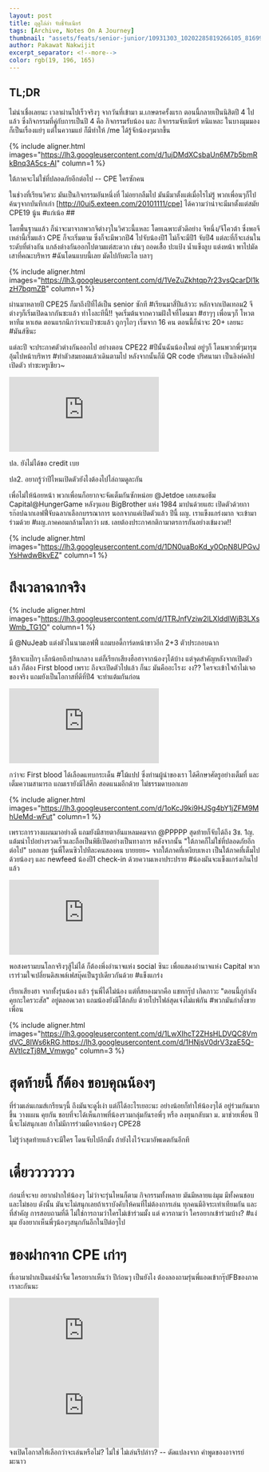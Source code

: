 ```yaml
---
layout: post
title: ฤดูไล่ล่า จับชี่จับเนียร์
tags: [Archive, Notes On A Journey]
thumbnail: "assets/feats/senior-junior/10931303_10202285819266105_8169992141538526570_n.jpg"
author: Pakawat Nakwijit
excerpt_separator: <!--more-->
color: rgb(19, 196, 165)
---
```


## TL;DR

ไม่น่าเชื่อเลยนะ เวลาผ่านไปเร็วจริงๆ จากวันที่เข้ามา ม.เกษตรครั้งแรก ตอนนี้กลายเป็นนิสิตปี 4 ไปแล้ว ซึ่งกิจกรรมที่คู่กับการเป็นปี 4 คือ กิจกรรมรับน้อง และ กิจกรรมจับเนียร์ หนิแหละ ในบางมุมมองก็เป็นเรื่องแย่ๆ แต่ในความแย่ ก็มีทำให้ /me ได้รู้จักน้องๆมากขึ้น 
<!--more-->


{% include aligner.html images="https://lh3.googleusercontent.com/d/1ujDMdXCsbaUn6M7b5bmRkBnq3A5cs-AI" column=1 %}

<div class="blockquote">
ใต้ภาคจะไม่ใช่ที่ปลอดภัยอีกต่อไป -- CPE ใครซักคน
</div>

ในช่วงที่เรียนวิศวะ มันเป็นกิจกรรมอันหนึ่งที่ ไม่อยากลืมไป มันมีมาตั้งแต่เมื่อไรไม่รู้ พวกเพื่อนๆก็ไปค้นๆจากบันทึกเก่า [http://l0ui5.exteen.com/20101111/cpe] ได้ความว่าน่าจะมีมาตั้งแต่สมัย CPE19 นู้น <span class="tag-en">#แก่เน้อ</span> ##

โดยพื้นฐานแล้ว ก็น่าจะมาจากพวกจีต่างๆในวิศวะนี้แหละ โดยเฉพาะตัวดีอย่าง จีหนึ่ง/จีโควต้า ซึ่งพอจีเหล่านี้เริ่มแล้ว CPE ก็จะเริ่มตาม ซึ่งก็จะมีพวกปี4 ไปจับน้องปี1 ไม่ก็จะมีปี1 จับปี4 แต่ละที่ก็จะเล่นในระดับที่ต่างกัน แกล้งต่างกันออกไปตามแต่สะดวก เช่นๆ ถอดเสื้อ ปะแป้ง น้ำแข็งลูบ แต่งหน้า พาไปมัดเสาที่คณะบริหาร <span class="tag-en">#ฉันโดนแบบนี้เลย</span> มัดไปกับตะไล บลาๆ

{% include aligner.html images="https://lh3.googleusercontent.com/d/1VeZuZkhtqp7r23vsQcarDl1kzH7bqmZB" column=1 %}

ผ่านมาหลายปี CPE25 ก็มาถึงปีที่ได้เป็น senior ซักที <span class="tag-en">#เรียนมาสี่ปีแล้ววะ</span> หลักจากเปิดเทอม2 จีต่างๆก็เริ่มเปิดฉากกันซะแล้ว ทำไงละทีนี้!! จุดเริ่มต้นจากความฝังใจที่โดนมา <span class="tag-en">#ฮาๆๆ</span> เพื่อนๆก็ โหวต หาทีม หาเฮด ตอนแรกนึกว่าจะแป๋วซะแล้ว ถูกๆไถๆ เริ่มจาก 16 คน ตอนนี้ก็น่าจะ 20+ เลยนะ <span class="tag-en">#มันส์ซินะ</span>

แต่ละปี จะประกาศตัวต่างกันออกไป อย่างตอน CPE22 <span class="tag-en">#ปีนั้นฉันน้องใหม่</span> อยู่ๆก็ โดนพวกพี่ๆมารุม อุ้มไปหน้าบริหาร <span class="tag-en">#ทำตัวสมยอมแล้วเดินตามไป</span> หลังจากนั้นก็มี QR code ปริศนามา เป็นลิงค์คลิปเปิดตัว ทำซะหรูเชียว~

<div class="video-container">
    <iframe class="video" src="https://www.youtube.com/embed/W8j2mvztens" frameborder="0" scrolling="no" webkitAllowFullScreen mozallowfullscreen allowFullScreen></iframe>
</div>

ปล. ยังไม่ได้ขอ credit เบย

ปล2. อยากรู้ว่าปีไหนเปิดตัวยังไงต้องไปไล่ถามดูละกัน

เพื่อไม่ให้น้อยหน้า พวกเพื่อนก็อยากจะจัดเต็มกันซักหน่อย @Jetdoe เลยเสนอธีม Capital@HungerGame หลังๆแอบ BigBrother แห่ง 1984 มาปนด้วยแฮะ เปิดตัวด้วยการก๊อปฉากเอฟฟี่จับฉลากเลือกบรรณาการ นอกจากแค่เปิดตัวแล้ว ปีนี้ ผญ. เราแข็งแกร่งมาก จะเข้ามาร่วมด้วย <span class="tag-en">#ผญ</span>.ภาคคอมกล้ามโตกว่า ผช. เลยต้องประกาศกติกามาตรการกันอย่างเข้มงวด!!

{% include aligner.html images="https://lh3.googleusercontent.com/d/1DN0uaBoKd_y0OpN8UPGvJYsHwdwBkvEZ" column=1 %}

# ถึงเวลาฉากจริง

{% include aligner.html images="https://lh3.googleusercontent.com/d/1TRJnfVziw2lLXlddIWjB3LXsWmb_TG1O" column=1 %}

มี @NuJeab แต่งตัวในนามเอฟฟี่ แถมบอดี้การ์ดหน้าขาวอีก 2+3 ตัวประกอบฉาก

รู้สึกจะแป๊กๆ เล็กน้อยถึงปานกลาง แต่ก็เรียกเสียงฮือฮาจากน้องๆได้บ้าง แต่จุดสำคัญหลังจากเปิดตัวแล้ว ก็ต้อง First blood เพราะ ถึงจะเปิดตัวไปแล้ว ก็นะ มันคืออะไรงะ งง?? ใครจะเข้าใจถ้าไม่เจอของจริง แถมยังเป็นโอกาสที่ดีที่ปี4 จะทำแต้มกันก่อน

<div class="video-container">
    <iframe class="video" src="https://www.youtube.com/embed/BKp6OekwLlw" frameborder="0" scrolling="no" webkitAllowFullScreen mozallowfullscreen allowFullScreen></iframe>
</div>

กว่าจะ First blood ได้เลือดแทบกระเด็น <span class="tag-en">#โม้แปป</span> ซึ่งท่านผู้นำของเรา ได้ศึกษาศัตรูอย่างเต็มที่ และเต็มความสามารถ แถมเรายังมีไส้ศึก สอดแนมอีกด้วย ไม่ธรรมดาบอกเลย

{% include aligner.html images="https://lh3.googleusercontent.com/d/1oKcJ9ki9HJSg4bY1jZFM9MhUeMd-wFut" column=1 %}

เพราะการวางแผนมาอย่างดี แถมยังมีสายตาอันแหลมคมจาก @PPPPP สุดท้ายก็จับได้ถึง 3ช. 1ญ. แต้มนำไปอย่างรวดเร็วและถือเป็นพิธีเปิดอย่างเป็นทางการ หลังจากนั้น "ใต้ภาคก็ไม่ใช่ที่ปลอดภัยอีกต่อไป" บอกเลย รุ่นพี่โดนซิวไปทีละคนสองคน บายยยย~ จากใต้ภาคที่เหงียบเหงา เป็นใต้ภาคที่เต็มไปด้วยน้องๆ และ newfeed น้องปี1 check-in ด้วยความเหงาประปราย <span class="tag-en">#น้องมันจะแข็งแกร่งเกินไปแล้ว</span>

<div class="video-container">
    <iframe class="video" src="https://www.youtube.com/embed/lyHVp0kDOuA" frameborder="0" scrolling="no" webkitAllowFullScreen mozallowfullscreen allowFullScreen></iframe>
</div>

พอสงครามบนโลกจริงๆสู้ไม่ได้ ก็ต้องพึ่งอำนาจแห่ง social ซินะ เพื่อแสดงอำนาจแห่ง Capital พวกเราร่วมใจเปลี่ยนดิสเพล์เฟสบุ๊คเป็นรูปเดียวกันด้วย <span class="tag-en">#แข็งแกร่ง</span>

เรียกเสียงฮา จากทั้งรุ่นน้อง แล้ว รุ่นพี่ได้ไม่น้อง แต่ที่สยองมากคือ แชทกรุ๊ป เกิดภาวะ "ตอนนี้กูกำลังคุยกะใครวะสัส" อยู่ตลอดเวลา แถมน้องยังมีโต้กลับ ด้วยโปรไฟล์สุดเจ๋งไม่แพ้กัน <span class="tag-en">#พวกมันกำลังขายเพื่อน</span>

{% include aligner.html images="https://lh3.googleusercontent.com/d/1LwXIhcT2ZHsHLDVQC8VmdVC_8IWs6kRG,https://lh3.googleusercontent.com/d/1HNjsV0drV3zaE5Q-AVtIczTj8M_Vmwgo" column=3 %}

# สุดท้ายนี้ ก็ต้อง ขอบคุณน้องๆ 
ที่ร่วมเล่นเกมส์เกรียนๆนี้ ถึงมันจะดูงี่เง่า แต่ก็ได้อะไรเยอะนะ อย่างน้อยก็ทำให้น้องๆได้ อยู่ร่วมกันมากขึ้น วางแผน คุยกัน ชอบที่จะได้เห็นภาพที่น้องรวมกลุ่มกันรอพี่ๆ หรือ ลงทุนกลับมา ม. มาช่วยเพื่อน ปีนี้จะไม่สนุกเลย ถ้าไม่มีการร่วมมือจากน้องๆ CPE28

ไม่รู้ว่าสุดท้ายแล้วจะมีใคร โดนจับไปอีกมั้ง ถ้ายังไงไว้จะมาอัพเดตกันอีกที


# เดี๋ยววววววว

ก่อนที่จะจบ อยากฝากให้น้องๆ ไม่ว่าจะรุ่นไหนก็ตาม กิจกรรมทั้งหลาย มันมีหลายแง่มุม มีทั้งคนชอบและไม่ชอบ ดังนั้น มันจะไม่สนุกเลยถ้าเราบังคับให้คนที่ไม่ต้องการเล่น ทุกคนมีอิจระเท่าเทียมกัน และที่สำคัญ การสอบถามที่ดี ไม่ใช่การถามว่าใครไม่เข้าร่วมมั้ง แต่ ควรถามว่า ใครอยากเข้าร่วมบ้าง? <span class="tag-en">#แง่มุม</span> ยังอยากเห็นพี่ๆน้องๆสนุกกันอีกในปีต่อๆไป

# ของฝากจาก CPE เก่าๆ

ที่เอามาฝากเป็นแค่น้ำจิ้ม ใครอยากเห็นว่า ปีก่อนๆ เป็นยังไง ต้องลองถามรุ่นพี่แอดเข้ากรุ๊ปFBของภาคเราละกันนะ

<div class="video-container">
    <iframe class="video" src="https://www.youtube.com/embed/nJduUnUHWSQ" frameborder="0" scrolling="no" webkitAllowFullScreen mozallowfullscreen allowFullScreen></iframe>
</div>

<div class="video-container">
    <iframe class="video" src="https://www.youtube.com/embed/MPAg6faby2A" frameborder="0" scrolling="no" webkitAllowFullScreen mozallowfullscreen allowFullScreen></iframe>
</div>

<div class="blockquote"> จงเปิดโอกาสให้เลือกว่าจะเล่นหรือไม่? ไม่ใช่ ไม่เล่นรึปล่าว? -- ดัดแปลงจาก คำพูดของอาจารย์มะนาว </div>
